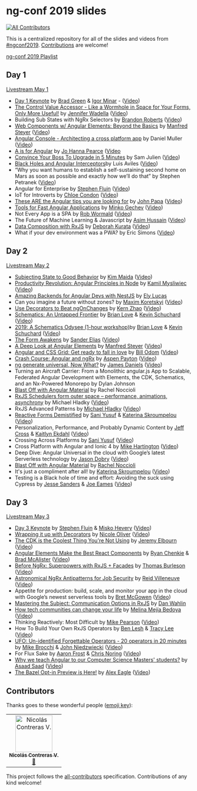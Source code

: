 # ng-conf 2019 slides
[![All Contributors](https://img.shields.io/badge/all_contributors-1-orange.svg?style=flat-square)](#contributors)

This is a centralized repository for all of the slides and videos from [#ngconf2019](https://twitter.com/search?q=%23ngconf2019&src=tyah). [Contributions](#contributors) are welcome!

[ng-conf 2019 Playlist](https://www.youtube.com/watch?v=xvU44SRVrik&list=PLOETEcp3DkCpimylVKTDe968yNmNIajlR)

## Day 1
[Livestream May 1](https://www.youtube.com/watch?v=n-RTxeyLbsk)
* [Day 1 Keynote](https://docs.google.com/presentation/d/19yTRqHT1v4SQz5kXCL6OrIWvH9M20029s_ri5Eil03Y/edit?usp=sharing) by [Brad Green](https://twitter.com/bradlygreen) & [Igor Minar](https://twitter.com/IgorMinar) - ([Video](https://www.youtube.com/watch?v=O0xx5SvjmnU))
* [The Control Value Accessor - Like a Wormhole in Space for Your Forms, Only More Useful!](https://tehfedaykin.github.io/WormholesandCVAs/) by [Jennifer Wadella](https://twitter.com/likeOMGitsFEDAY) ([Video](https://www.youtube.com/watch?v=kVbLSN0AW-Y))
* Building Sub States with NgRx Selectors by [Brandon Roberts](https://twitter.com/brandontroberts) ([Video](https://www.youtube.com/watch?v=RXuSDiLmcN0))
* [Web Components w/ Angular Elements: Beyond the Basics](https://www.softwarearchitekt.at/talk/ngconnect2019/elements) by [Manfred Steyer](https://twitter.com/ManfredSteyer) ([Video](https://www.youtube.com/watch?v=E9i3YBFxSSE))
* [Angular Console - Architecting a cross platform app](https://docs.google.com/presentation/d/1TrPQ5Gq8DFeRXH_h2E9RsNZ6NUsyET5d0B_eQ4TZzcE/edit?usp=sharing) by Daniel Muller ([Video](https://www.youtube.com/watch?v=YzkMFFkzrls))	
* [A is for Angular](https://www.youtube.com/watch?v=lgGpU_o8Kqw) by [Jo Hanna Pearce](https://twitter.com/jdpearce) ([Video](https://www.youtube.com/watch?v=lgGpU_o8Kqw)
* [Convince Your Boss To Upgrade in 5 Minutes](http://samj.im/ngconf) by Sam Julien ([Video](https://www.youtube.com/watch?v=VS2qZe6ewZA))
* [Black Holes and Angular Interceptors](https://luixaviles.com/ngconf-2019/ )by Luis Aviles ([Video](https://www.youtube.com/watch?v=peFWJYFvfQU))
* “Why you want humans to establish a self-sustaining second home on Mars as soon as possible and exactly how we’ll do that” by Stephen Petranek ([Video](https://www.youtube.com/watch?v=_Up7GU-F9zc))
* Angular for Enterprise by [Stephen Fluin](https://twitter.com/stephenfluin) ([Video](https://www.youtube.com/watch?v=4d1HYKL2tt4&t=5s))
* IoT for Introverts by [Chloe Condon](https://twitter.com/ChloeCondon) ([Video](https://www.youtube.com/watch?v=_K30eBabb3A))
* [These ARE the Angular tips you are looking for](https://slides.com/johnpapa/ngconf2019-3-angular-tips) by [John Papa](https://twitter.com/John_Papa) ([Video](https://www.youtube.com/watch?v=2ZFgcTOcnUg))
* [Tools for Fast Angular Applications](https://speakerdeck.com/mgechev/tools-for-fast-angular-applications) by [Minko Gechev](https://twitter.com/mgechev) ([Video](https://www.youtube.com/watch?v=5VlBaaXO6ok))
* Not Every App is a SPA by [Rob Wormald](https://twitter.com/robwormald)	([Video](https://www.youtube.com/watch?v=JX5GGu_7JKc))
 * The Future of Machine Learning & Javascript by [Asim Hussain](https://twitter.com/jawache) ([Video](https://www.youtube.com/watch?v=hfSjaChrGpI))
* [Data Composition with RxJS](http://bit.ly/deborahk-ngconf2019) by [Deborah Kurata](https://twitter.com/DeborahKurata) ([Video](https://www.youtube.com/watch?v=Z76QlSpYcck))	
* What if your dev environment was a PWA? by Eric Simons ([Video](https://www.youtube.com/watch?v=i01V52I56TA))

## Day 2
[Livestream May 2](https://www.youtube.com/watch?v=sIWvhPXZHc0)
* [Subjecting State to Good Behavior](https://cloud.kmaida.io/KimMaida-SubjectingStateToGoodBehavior.pdf) by [Kim Maida](https://twitter.com/KimMaida) ([Video](https://www.youtube.com/watch?v=XuRpn8KXw6g&list=PLOETEcp3DkCpimylVKTDe968yNmNIajlR&index=23))
* [Productivity Revolution: Angular Principles in Node](https://speakerdeck.com/kamilmysliwiec/productivity-revolution-angular-principles-in-node) by [Kamil Mysliwiec](https://twitter.com/kammysliwiec) ([Video](https://youtu.be/RSIX4Olo2Vg))
* [Amazing Backends for Angular Devs with NestJS](https://github.com/elylucas/nest-ngconf) by [Ely Lucas](https://twitter.com/elylucas)
* Can you imagine a future without zones? by [Maxim Koretskyi](https://twitter.com/maxkoretskyi) ([Video](https://www.youtube.com/watch?v=TRfDXG98_Qg))
* [Use Decorators to Beat ngOnChanges](https://docs.google.com/presentation/d/1VhVKngkWCC_tswsf9R_uk7ruRRxoKhhm95K8v0HayAY/edit?usp=sharing) by [Kern Zhao](https://twitter.com/zhaosiyang0909) ([Video](https://www.youtube.com/watch?v=rVDMmlCRvkg))
* [Schematics: An Untapped Frontier](https://docs.google.com/presentation/d/156wl847PwJE5kUQ4PiiS8Qw74tI8Fpj2q3hQTrg8e4U/edit?usp=sharing) by [Brian Love](https://twitter.com/brian_love) & [Kevin Schuchard](https://twitter.com/KevinSchuchard) ([Video](https://youtu.be/FeZ40kXS0OI))
* [2019: A Schematics Odysee (1-hour workshop)](https://docs.google.com/presentation/d/1h8s5tQssvbzSt77hs7VQT9w5IGAjFXNEUVap6HITjJA/edit?usp=sharing)by [Brian Love](https://twitter.com/brian_love) & [Kevin Schuchard](https://twitter.com/KevinSchuchard) ([Video](https://youtu.be/X06tuCohJPQ))
* [The Form Awakens](https://docs.google.com/presentation/d/1HyoAuf9_kiBp9B-9mTHPuTTzhgRvHBR5V-AQs81oXNU/edit?usp=sharing) by [Sander Elias](https://twitter.com/esosanderelias) ([Video](https://youtu.be/JCjyjdlaoaI))
* [A Deep Look at Angular Elements](https://speakerdeck.com/manfredsteyer/a-deep-look-at-angular-elements) by [Manfred Steyer](https://twitter.com/ManfredSteyer) ([Video](https://www.youtube.com/watch?v=_QU0mpyF7bQ))
* [Angular and CSS Grid: Get ready to fall in love](https://github.com/wnodom/spacewalk) by [Bill Odom](https://twitter.com/wnodom) ([Video](https://youtu.be/lh6n0JxXD_g))
* [Crash Course: Angular and ngRx](https://bit.ly/2GV8XY9) by [Aspen Payton](https://twitter.com/paytonmn) ([Video](https://www.youtube.com/watch?v=272KDxSIQBw&list=PLOETEcp3DkCpimylVKTDe968yNmNIajlR&index=33))
* [ng generate universal, Now What?](http://bit.ly/jd-ng-conf-2019) by [James Daniels](https://twitter.com/jamesuriah) ([Video](https://youtu.be/DZ6J9mGpEZ8))
* Turning an Aircraft Carrier: From a Monolithic angular.js App to Scalable, Federated Angular Development with Elements, the CDK, Schematics, and an Nx-Powered Monorepo by Dylan Johnson
* [Blast Off with Angular Material](https://drive.google.com/a/oasisdigital.com/file/d/1eTHOtAWx48WVdP0jzXNg4LkKDnPm8ufa/view?usp=drivesdk) by Rachel Noccioli
* [RxJS Schedulers form outer space – performance, animations, asynchrony](http://bit.ly/scheduling-in-RxJS-v7_ngConf) by Michael Hladky ([Video](http://bit.ly/scheduling-in-RxJS-v7_ngConf_video))
* RxJS Advanced Patterns by [Michael Hladky](https://twitter.com/Michael_Hladky) ([Video](https://www.youtube.com/watch?v=XKfhGntZROQ&list=PLOETEcp3DkCpimylVKTDe968yNmNIajlR&index=21))
* [Reactive Forms Demistified](https://bit.ly/2GQhxGo) by [Sani Yusuf](https://twitter.com/saniyusuf) & [Katerina Skroumpelou](https://twitter.com/psybercity) ([Video](https://www.youtube.com/watch?v=Rq4vjSkidPk))
* Personalization, Performance, and Probably Dynamic Content by [Jeff Cross](https://twitter.com/jeffbcross) & [Kaitlyn Ekdahl](https://twitter.com/kaitlynekdahl) ([Video](https://www.youtube.com/watch?v=fOsLM8tPcDQ))
* Crossing Across Platforms by [Sani Yusuf](https://twitter.com/saniyusuf) ([Video](https://youtu.be/7_k4JvnZ88c))
* Cross Platform with Angular and Ionic 4 by [Mike Hartington](https://twitter.com/mhartington) ([Video](https://youtu.be/TqdOBkY0ZFg))
* Deep Dive: Angular Universal in the cloud with Google’s latest Serverless technology by [Jason Dobry](https://twitter.com/jmdobry) ([Video](https://youtu.be/-6kF824823o))
* [Blast Off with Angular Material](https://drive.google.com/a/oasisdigital.com/file/d/1eTHOtAWx48WVdP0jzXNg4LkKDnPm8ufa/view?usp=drivesdk) by [Rachel Noccioli](https://twitter.com/rachelnoccioli)
* It's just a compliment after all! by [Katerina Skroumpelou](https://twitter.com/psybercity) ([Video](https://www.youtube.com/watch?v=6RobEjMnHtQ))
* Testing is a Black hole of time and effort: Avoiding the suck using Cypress by [Jesse Sanders](https://twitter.com/JesseS_BrieBug) & [Joe Eames](https://twitter.com/josepheames) ([Video](https://youtu.be/GH9Dvo_BYkk))

## Day 3
[Livestream May 3](https://www.youtube.com/watch?v=MLxQor_v924)
* [Day 3 Keynote](http://bit.ly/angular-rd-report) by [Stephen Fluin](https://twitter.com/stephenfluin) & [Misko Hevery](https://twitter.com/mhevery) ([Video](https://www.youtube.com/watch?v=-kYtw3CSe6s&list=PLOETEcp3DkCpimylVKTDe968yNmNIajlR&index=35))
* [Wrapping it up with Decorators](https://slides.com/nixallover/decorators-ngconf2019#/) by [Nicole Oliver](https://twitter.com/nixallover) ([Video](https://www.youtube.com/watch?v=Guvd5BYocYg))
* [The CDK is the Coolest Thing You're Not Using](http://g.co/ng/conf19-components-slides) by [Jeremy Elbourn](https://twitter.com/jelbourn) ([Video](https://youtu.be/4EXQKP-Sihw))
* [Angular Elements Make the Best React Components](https://bit.ly/ng-conf-elements) by [Ryan Chenkie](https://twitter.com/ryanchenkie) & [Brad McAlister](https://twitter.com/sonicparke) ([Video](https://www.youtube.com/watch?v=tHclHHs7nmo))
* [Before NgRx: Superpowers with RxJS + Facades](http://bit.ly/2VgrxCX) by [Thomas Burleson](https://twitter.com/ThomasBurleson) ([Video](https://www.youtube.com/watch?v=h-F5uYM69a4&list=PLOETEcp3DkCpimylVKTDe968yNmNIajlR&index=44))
* [Astronomical NgRx Antipatterns for Job Security](https://docs.google.com/presentation/d/1VsgupNTuuupljQJRqDqUsDRhsFwipA9f3EyP872WnwQ/edit?usp=sharing) by [Reid Villeneuve](https://twitter.com/reidsvilleneuve) ([Video](https://www.youtube.com/watch?v=pY49sCqbDQE))
* Appetite for production: build, scale, and monitor your app in the cloud with Google’s newest serverless tools by [Bret McGowen](https://twitter.com/bretmcg) ([Video](https://www.youtube.com/watch?v=WvVLfuCGuWU&feature=youtu.be))
* [Mastering the Subject: Communication Options in RxJS](https://www.dropbox.com/s/sfqyjksou18b399/Mastering%20the%20Subject%20-%20Communication%20Options%20in%20RxJS.pdf?dl=0) by [Dan Wahlin](https://twitter.com/DanWahlin)
* [How tech communities can change your life](https://docs.google.com/presentation/d/1d_I55TduB6jy6w71ck3yuUBzYZMNLO6cV__IkLuCaV4/edit?usp=drivesdk) by [Melina Mejía Bedoya](https://twitter.com/melinamejia95) ([Video](https://www.youtube.com/watch?v=piVDXDefsts))
* Thinking Reactively: Most Difficult by [Mike Pearson](https://twitter.com/mfpears) ([Video](https://www.youtube.com/watch?v=-4cwkHNguXE&list=PLOETEcp3DkCpimylVKTDe968yNmNIajlR&index=40))
* How To Build Your Own RxJS Operators by [Ben Lesh](https://twitter.com/BenLesh) & [Tracy Lee](https://twitter.com/ladyleet) ([Video](https://www.youtube.com/watch?v=E6R_1QB8q4o&list=PLOETEcp3DkCpimylVKTDe968yNmNIajlR&index=47))
* [UFO: Un-identified Forgettable Operators - 20 operators in 20 minutes](https://drive.google.com/file/d/1zP3PIQ_sXxmdnLypQy2q3BfP7IzmOu0l/view?usp=sharing) by [Mike Brocchi](https://twitter.com/Brocco) & [John Niedzwiecki](https://twitter.com/KiltedCode) ([Video](https://www.youtube.com/watch?v=ak3MvMn8u18&list=PLOETEcp3DkCpimylVKTDe968yNmNIajlR&index=48))
* For Flux Sake by [Aaron Frost](https://twitter.com/aaronfrost) & [Chris Noring](https://twitter.com/chris_noring) ([Video](https://www.youtube.com/watch?v=MlQOdTutrro))
* [Why we teach Angular to our Computer Science Masters' students?](http://tiny.cc/ngconf2019) by [Asaad Saad](https://twitter.com/asaadsaad) ([Video](https://youtu.be/YilT45_-esk))
* [The Bazel Opt-in Preview is Here!](https://bazel.angular.io/) by [Alex Eagle](https://twitter.com/Jakeherringbone) ([Video](https://www.youtube.com/watch?v=J1lnp-nU4wM))

## Contributors

Thanks goes to these wonderful people ([emoji key](https://allcontributors.org/docs/en/emoji-key)):

<!-- ALL-CONTRIBUTORS-LIST:START - Do not remove or modify this section -->
<!-- prettier-ignore -->
<table><tr><td align="center"><a href="http://ni500.com"><img src="https://avatars3.githubusercontent.com/u/19766276?v=4" width="100px;" alt="Nicolás Contreras V."/><br /><sub><b>Nicolás Contreras V.</b></sub></a><br /><a href="https://github.com/samjulien/ngconf2019-slides/commits?author=ni500" title="Documentation">📖</a></td></tr></table>

<!-- ALL-CONTRIBUTORS-LIST:END -->

This project follows the [all-contributors](https://github.com/all-contributors/all-contributors) specification. Contributions of any kind welcome!
